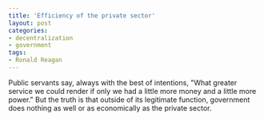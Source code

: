 ```yaml
---
title: 'Efficiency of the private sector'
layout: post
categories:
- decentralization
- government
tags:
- Ronald Reagan
---
```


Public servants say, always with the best of intentions, "What greater service we could render if only we had a little more money and a little more power." But the truth is that outside of its legitimate function, government does nothing as well or as economically as the private sector.
